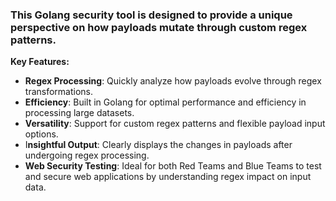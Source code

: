 <h3>This Golang security tool is designed to provide a unique perspective on how payloads mutate through custom regex patterns.</h3>
<b>Key Features:</b>
<ul>
<li><b>Regex Processing</b>: Quickly analyze how payloads evolve through regex transformations.</li>
<li><b>Efficiency</b>: Built in Golang for optimal performance and efficiency in processing large datasets.</li>
<li><b>Versatility</b>: Support for custom regex patterns and flexible payload input options.</li>
<li>I<b>nsightful Output</b>: Clearly displays the changes in payloads after undergoing regex processing.</li>
<li><b>Web Security Testing</b>: Ideal for both Red Teams and Blue Teams to test and secure web applications by understanding regex impact on input data.</li>
</ul>
